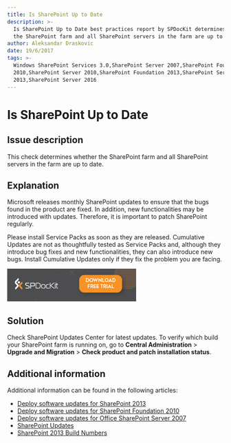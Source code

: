 ```yaml
---
title: Is SharePoint Up to Date
description: >-
  Is SharePoint Up to Date best practices report by SPDocKit determines whether
  the SharePoint farm and all SharePoint servers in the farm are up to date.
author: Aleksandar Draskovic
date: 19/6/2017
tags: >-
  Windows SharePoint Services 3.0,SharePoint Server 2007,SharePoint Foundation
  2010,SharePoint Server 2010,SharePoint Foundation 2013,SharePoint Server
  2013,SharePoint Server 2016
---
```


# Is SharePoint Up to Date

## Issue description

This check determines whether the SharePoint farm and all SharePoint servers in the farm are up to date.

## Explanation

Microsoft releases monthly SharePoint updates to ensure that the bugs found in the product are fixed. In addition, new functionalities may be introduced with updates. Therefore, it is important to patch SharePoint regularly.

Please install Service Packs as soon as they are released. Cumulative Updates are not as thoughtfully tested as Service Packs and, although they introduce bug fixes and new functionalities, they can also introduce new bugs. Install Cumulative Updates only if they fix the problem you are facing.

[![Download SPDocKit](../../.gitbook/assets/spdockit_download.png)](http://bit.ly/2US0Zna)

## Solution

Check SharePoint Updates Center for latest updates. To verify which build your SharePoint farm is running on, go to **Central Administration** &gt; **Upgrade and Migration** &gt; **Check product and patch installation status**.

## Additional information

Additional information can be found in the following articles:

* [Deploy software updates for SharePoint 2013](https://technet.microsoft.com/en-us/library/cc263467.aspx)
* [Deploy software updates for SharePoint Foundation 2010](https://technet.microsoft.com/en-us/library/cc288269%28v=office.14%29.aspx)
* [Deploy software updates for Office SharePoint Server 2007](https://technet.microsoft.com/en-us/library/cc263467%28v=office.12%29.aspx)
* [SharePoint Updates](https://technet.microsoft.com/en-us/library/dn789211%28v=office.14%29.aspx)
* [SharePoint 2013 Build Numbers](http://www.toddklindt.com/blog/Lists/Posts/Post.aspx?ID=346)

